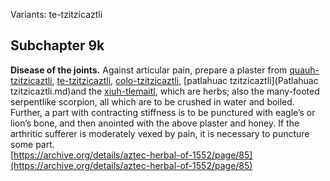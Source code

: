 Variants: te-tzitzicaztli  

## Subchapter 9k  
**Disease of the joints.** Against articular pain, prepare a plaster from [quauh-tzitzicaztli](Quauh-tzitzicaztli.md), [te-tzitzicaztli](Te-tzitzicaztli.md), [colo-tzitzicaztli](Colo-tzitzicaztli.md), [patlahuac tzitzicaztli](Patlahuac tzitzicaztli.md)and the [xiuh-tlemaitl](Xiuh-tlemaitl.md), which are herbs; also the many-footed serpentlike scorpion, all which are to be crushed in water and boiled. Further, a part with contracting stiffness is to be punctured with eagle’s or lion’s bone, and then anointed with the above plaster and honey. If the arthritic sufferer is moderately vexed by pain, it is necessary to puncture some part.  
[https://archive.org/details/aztec-herbal-of-1552/page/85](https://archive.org/details/aztec-herbal-of-1552/page/85)  


